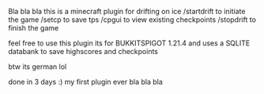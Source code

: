 Bla bla bla this is a minecraft plugin for drifting on ice
/startdrift to initiate the game
/setcp <name> to save tps
/cpgui to view existing checkpoints
/stopdrift to finish the game

feel free to use this plugin its for BUKKITSPIGOT 1.21.4 and uses a SQLITE databank to save highscores and checkpoints

btw its german lol

done in 3 days :) my first plugin ever
bla bla bla
